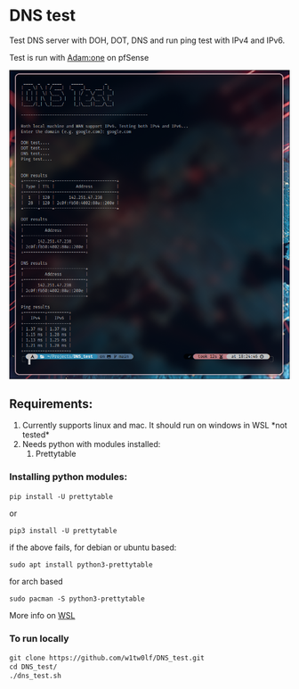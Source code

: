 # DNS test

Test DNS server with DOH, DOT, DNS and run ping test with IPv4 and IPv6.

Test is run with [Adam:one](https://adamnet.works/) on pfSense

<img
  src="/assets/results.png"
  alt="Results"
  title="Results"
  style="display: inline-block;">

## Requirements:
<ol>
 <li>Currently supports linux and mac. It should run on windows in WSL *not tested*
<li> Needs python with modules installed:
   <ol>
     <li>Prettytable</li>
   </ol>
</ol>


### Installing python modules:
```
pip install -U prettytable
```
or
```
pip3 install -U prettytable
```
if the above fails,
for debian or ubuntu based:
```
sudo apt install python3-prettytable
```
for arch based
```
sudo pacman -S python3-prettytable
```
More info on [WSL](https://learn.microsoft.com/en-us/windows/wsl/install)

### To run locally
```
git clone https://github.com/w1tw0lf/DNS_test.git
cd DNS_test/
./dns_test.sh
```
